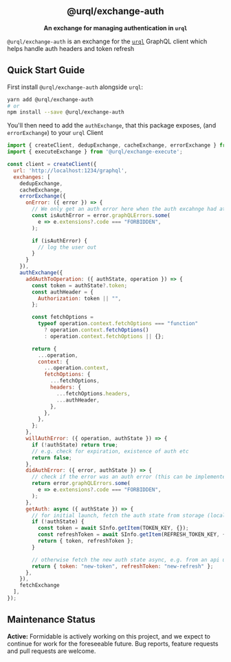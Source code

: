 <h2 align="center">@urql/exchange-auth</h2>

<p align="center"><strong>An exchange for managing authentication in <code>urql</code></strong></p>

`@urql/exchange-auth` is an exchange for the [`urql`](https://github.com/FormidableLabs/urql) GraphQL client which helps handle auth headers and token refresh

## Quick Start Guide

First install `@urql/exchange-auth` alongside `urql`:

```sh
yarn add @urql/exchange-auth
# or
npm install --save @urql/exchange-auth
```

You'll then need to add the `authExchange`, that this package exposes, (and `errorExchange`) to your `urql` Client

```js
import { createClient, dedupExchange, cacheExchange, errorExchange } from 'urql';
import { executeExchange } from '@urql/exchange-execute';

const client = createClient({
  url: 'http://localhost:1234/graphql',
  exchanges: [
    dedupExchange,
    cacheExchange,
    errorExchange({
      onError: ({ error }) => {
        // We only get an auth error here when the auth excahnge had attempted to refresh auth and getting an auth error again for the second time
        const isAuthError = error.graphQLErrors.some(
          e => e.extensions?.code === "FORBIDDEN",
        );

        if (isAuthError) {
          // log the user out
        }
      }
    }),
    authExchange({
      addAuthToOperation: ({ authState, operation }) => {
        const token = authState?.token;
        const authHeader = {
          Authorization: token || "",
        };

        const fetchOptions =
          typeof operation.context.fetchOptions === "function"
            ? operation.context.fetchOptions()
            : operation.context.fetchOptions || {};

        return {
          ...operation,
          context: {
            ...operation.context,
            fetchOptions: {
              ...fetchOptions,
              headers: {
                ...fetchOptions.headers,
                ...authHeader,
              },
            },
          },
        };
      },
      willAuthError: ({ operation, authState }) => {
        if (!authState) return true;
        // e.g. check for expiration, existence of auth etc
        return false;
      },
      didAuthError: ({ error, authState }) => {
        // check if the error was an auth error (this can be implemented in various ways, e.g. 401 or a speciall error code)
        return error.graphQLErrors.some(
          e => e.extensions?.code === "FORBIDDEN",
        );
      },
      getAuth: async ({ authState }) => {
        // for initial launch, fetch the auth state from storage (local storage, async storage etx)
        if (!authState) {
          const token = await SInfo.getItem(TOKEN_KEY, {});
          const refreshToken = await SInfo.getItem(REFRESH_TOKEN_KEY, {});
          return { token, refreshToken };
        }

        // otherwise fetch the new auth state async, e.g. from an api using a refresh token
        return { token: "new-token", refreshToken: "new-refresh" };
      },
    }),
    fetchExchange
  ],
});
```

## Maintenance Status

**Active:** Formidable is actively working on this project, and we expect to continue for work for the foreseeable future. Bug reports, feature requests and pull requests are welcome.
